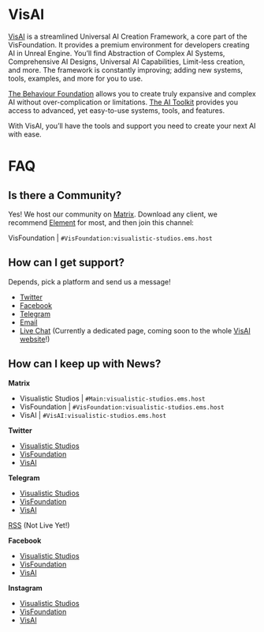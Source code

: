 # VisAI

[VisAI](https://www.ai.vis-foundation.com) is a streamlined Universal AI Creation Framework, a core part of the VisFoundation. It provides a premium environment for developers creating AI in Unreal Engine. You’ll find Abstraction of Complex AI Systems, Comprehensive AI Designs, Universal AI Capabilities, Limit-less creation, and more. The framework is constantly improving; adding new systems, tools, examples, and more for you to use.

[The Behaviour Foundation](https://ai.vis-foundation.com/docs/the-behaviour-foundation) allows you to create truly expansive and complex AI without over-complication or limitations. [The AI Toolkit](https://ai.vis-foundation.com/docs/ai-toolkit) provides you access to advanced, yet easy-to-use systems, tools, and features. 

With VisAI, you’ll have the tools and support you need to create your next AI with ease.
# FAQ 
## Is there a Community?

Yes! We host our community on [Matrix](https://matrix.org/). Download any client, we recommend [Element](https://element.io) for most, and then join this channel:

VisFoundation | `#VisFoundation:visualistic-studios.ems.host`

## How can I get support? 

Depends, pick a platform and send us a message!

- [Twitter](https://www.twitter.com/VisAI_Official)
- [Facebook](https://www.facebook.com/VisualisticAI)
- [Telegram](https://t.me/VisFoundation_bot)
- [Email](mailto:support@visfoundation.net)
- [Live Chat](https://visualistic-studios-unreal.rocket.chat/livechat) (Currently a dedicated page, coming soon to the whole [VisAI website](https://www.ai.vis-foundation.com)!)

## How can I keep up with News?

**Matrix**
- Visualistic Studios | `#Main:visualistic-studios.ems.host`
- VisFoundation | `#VisFoundation:visualistic-studios.ems.host`
- VisAI | `#VisAI:visualistic-studios.ems.host`

**Twitter**
- [Visualistic Studios](https://www.twitter.com/VisStudios)
- [VisFoundation](https://twitter.com/VisFoundation_)
- [VisAI](https://twitter.com/VisAI_Official)



**Telegram**

- [Visualistic Studios](https://t.me/VisualisticStudios)
- [VisFoundation](https://t.me/VisFoundation)
- [VisAI](https://t.me/VisAI_Official)

[RSS]() (Not Live Yet!)

**Facebook**
- [Visualistic Studios](https://www.facebook.com/VisualisticStudios)
- [VisFoundation](https://www.facebook.com/VisFoundation.Official)
- [VisAI](https://www.facebook.com/VisAI.Official)

**Instagram**
- [Visualistic Studios](https://www.instagram.com/visualistic.studios)
- [VisFoundation](https://www.instagram.com/vis.foundation)
- [VisAI](https://www.instagram.com/visai.official)

